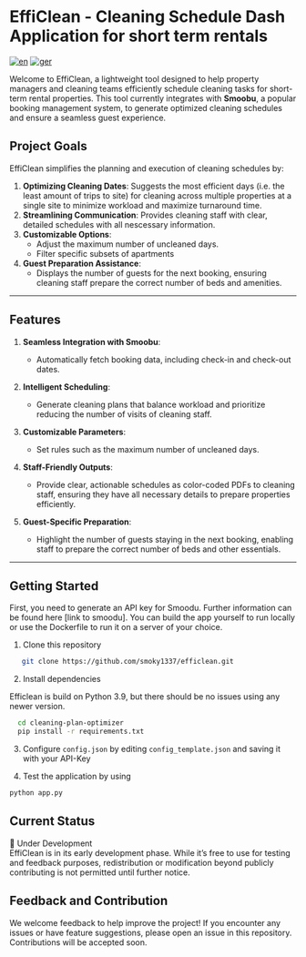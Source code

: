 # EffiClean - Cleaning Schedule Dash Application for short term rentals
[![en](https://img.shields.io/badge/lang-en-red.svg)](https://github.com/jonatasemidio/multilanguage-readme-pattern/blob/master/README.md)
[![ger](https://img.shields.io/badge/lang-ger-green.svg)](https://github.com/jonatasemidio/multilanguage-readme-pattern/blob/master/README.md)

Welcome to EffiClean, a lightweight tool designed to help property managers and cleaning teams efficiently schedule cleaning tasks for short-term rental properties. This tool currently integrates with **Smoobu**, a popular booking management system, to generate optimized cleaning schedules and ensure a seamless guest experience.

## **Project Goals**

EffiClean simplifies the planning and execution of cleaning schedules by:
1. **Optimizing Cleaning Dates**: Suggests the most efficient days (i.e. the least amount of trips to site) for cleaning across multiple properties at a single site to minimize workload and maximize turnaround time.
2. **Streamlining Communication**: Provides cleaning staff with clear, detailed schedules with all nescessary information.
3. **Customizable Options**:
   - Adjust the maximum number of uncleaned days.
   - Filter specific subsets of apartments
4. **Guest Preparation Assistance**:
   - Displays the number of guests for the next booking, ensuring cleaning staff prepare the correct number of beds and amenities.

---

## **Features**

1. **Seamless Integration with Smoobu**:
   - Automatically fetch booking data, including check-in and check-out dates.

2. **Intelligent Scheduling**:
   - Generate cleaning plans that balance workload and prioritize reducing the number of visits of cleaning staff.

3. **Customizable Parameters**:
   - Set rules such as the maximum number of uncleaned days.

4. **Staff-Friendly Outputs**:
   - Provide clear, actionable schedules as color-coded PDFs to cleaning staff, ensuring they have all necessary details to prepare properties efficiently.

5. **Guest-Specific Preparation**:
   - Highlight the number of guests staying in the next booking, enabling staff to prepare the correct number of beds and other essentials.
---

## **Getting Started**

First, you need to generate an API key for Smoodu. Further information can be found here [link to smoodu].
You can build the app yourself to run locally or use the Dockerfile to run it on a server of your choice.  

1. Clone this repository
```bash
   git clone https://github.com/smoky1337/efficlean.git
```
2. Install dependencies  

Efficlean is build on Python 3.9, but there should be no issues using any newer version. 
```bash
  cd cleaning-plan-optimizer
  pip install -r requirements.txt
```
3. Configure `config.json` by editing `config_template.json` and saving it with your API-Key  


4. Test the application by using
````bash
python app.py
````

## Current Status
🚧 Under Development  
EffiClean is in its early development phase. While it’s free to use for testing and feedback purposes, redistribution or modification beyond publicly contributing is not permitted until further notice.


## Feedback and Contribution
We welcome feedback to help improve the project! If you encounter any issues or have feature suggestions, please open an issue in this repository. Contributions will be accepted soon. 
